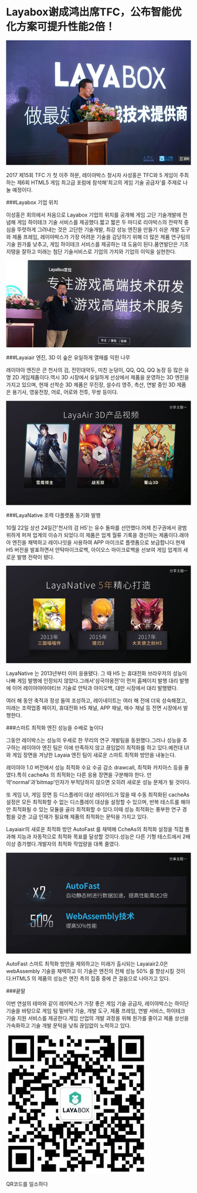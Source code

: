 # Layabox谢成鸿出席TFC，公布智能优化方案可提升性能2倍！

![img](img/1.png)

2017 제15회 TFC 가 첫 이주 하문, 레이야박스 창시자 사성홍은 TFC와 5 게임이 주최하는 제6회 HTML5 게임 최고급 포럼에 참석해'최고의 게임 기술 공급자'를 주제로 나눌 예정이다.

###Layabox 기업 위치

이성홍은 회의에서 처음으로 Layabox 기업의 위치를 공개해 게임 고단 기술개발에 전념해 게임 하이테크 기술 서비스를 제공했다.짧고 짧은 두 마디로 리야박스의 전략적 중심을 뚜렷하게 그려내는 것은 고단한 기술개발, 최강 성능 엔진을 만들기 쉬운 개발 도구와 제품 프레임, 레이야박스가 가장 어려운 기술을 감당하기 위해 더 많은 제품 연구팀의 기술 원가를 낮추고, 게임 하이테크 서비스를 제공하는 데 도움이 된다.품연발단은 기초 지탱을 잘하고 미래는 첨단 기술서비스로 기업의 가치와 기업의 이익을 실현한다.

![img](img/2.png)



###Layaiair 엔진, 3D 이 숲은 유일하게 열매를 익힌 나무

레이야아 엔진은 큰 천사의 검, 전민대악두, 미친 눈덩이, QQ, QQ, QQ 농장 등 많은 유명 2D 게임제품이다.역시 3D 시장에서 유일하게 선상에서 제품을 운영하는 3D 엔진을 가지고 있으며, 현재 선착순 3D 제품은 무진장, 설수리 영주, 촉산, 연발 중인 3D 제품은 용기사, 영웅전장, 어로, 어로와 전투, 무쌍 등이다.

![img](img/3.png)



###LayaNative 조력 다플랫폼 동기화 발행

10월 22일 상선 24일간'천사의 검 H5'는 유수 돌파를 선언했다.어제 친구권에서 광범위하게 퍼져 업계의 이슈가 되었다.이 제품은 업계 월류 기록을 갱신하는 제품이다.래야아 엔진을 채택하고 레이나잇을 사용하여 APP 마이크로 플랫폼으로 보급합니다.현재 H5 버전을 발표하면서 안탁마이크로백, 아이오스 마이크로백을 선보여 게임 업계의 새로운 발행 전략이 됐다.

![img](img/4.png)

LayaNative 는 2013년부터 이미 응용됐다. 그 때 H5 는 휴대전화 브라우저의 성능이 나빠 게임 발행에 인정되지 않았다.그래서'삼국야옹전'이 먼저 홈페이지 발행 대리 발행에 이어 레이야야야야티브 기술로 안탁과 아이오백, 대만 시장에서 대리 발행됐다.

여러 해 동안 축적과 정성 들여 조성하고, 레이네이트는 여러 해 전에 더욱 성숙해졌고, 미래는 조력업종 페이지, 휴대전화 H5 채널, APP 채널, 매수 채널 등 전면 시장에서 발행한다.



###스마트 최적화 엔진 성능을 수배로 높이다

그동안 레이박스는 성능의 우세로 한 무리의 연구 개발팀을 동원했다.그러나 성능을 추구하는 레이야아 엔진 팀은 이에 만족하지 않고 끊임없이 최적화를 하고 있다.예컨대 UI 와 게임 장면을 겨냥한 Layaia 엔진 팀이 새로운 스마트 최적화 방안을 내놓는다.

레이야아 1.0 버전에서 성능 최적화 수요 수공 감소 drawcall, 최적화 카치아스 등을 줄였다.특히 cacheAs 의 최적화는 다른 응용 장면을 구분해야 한다. 만약'normal'과'bitmap'인자가 부적당하지 않으면 오히려 새로운 성능 문제가 될 것이다.

또 게임 UI, 게임 장면 등 디스플레이 대상 레이어드가 많을 때 수동 최적화된 cacheAs 설정은 모든 최적화할 수 없는 디스플레이 대상을 설정할 수 있으며, 반복 테스트를 해야만 최적화될 수 있는 모듈을 골라 최적화할 수 있다.이때 성능 최적화는 풍부한 연구 경험을 갖춘 고급 인재가 필요해 제품의 최적화는 문턱을 가지고 있다.

Layaiair의 새로운 최적화 방안 AutoFast 를 채택해 CcheAs의 최적화 설정을 직접 통과해 지능과 자동적으로 최적화 목표를 달성할 것이다.성능은 다른 기형 테스트에서 2배 이상 증가했다.개발자의 최적화 작업량을 대폭 줄였다.

![img](img/5.png)

AutoFast 스마트 최적화 방안을 제외하고는 미래가 출시되는 Layaiair2.0은 webAssembly 기술을 채택하고 이 기술은 엔진의 전체 성능 50% 를 향상시킬 것이다.HTML5 의 제품의 성능은 엔진 측의 집중 중에 큰 걸음으로 나아가고 있다.



###끝말

이번 연설의 테마와 같이 레이박스가 가장 좋은 게임 기술 공급자, 레이야박스는 하이단 기술을 바탕으로 게임 팀 밑바닥 기술, 개발 도구, 제품 프레임, 연발 서비스, 하이테크 기술 지원 서비스를 제공한다.게임 산업의 개발 과정을 위해 원가를 줄이고 제품 상선을 가속화하고 기술 개발 문턱을 낮춰 끊임없이 노력하고 있다.



![img](img/6.png)

QR코드를 일소하다